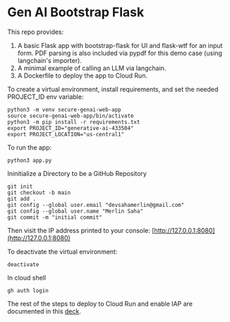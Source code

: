# Gen AI Bootstrap Flask

This repo provides:

1. A basic Flask app with bootstrap-flask for UI and flask-wtf for an input form. PDF parsing is also included via pypdf for this demo case (using langchain's importer).
2. A minimal example of calling an LLM via langchain.
3. A Dockerfile to deploy the app to Cloud Run.

To create a virtual environment, install requirements, and set the needed PROJECT_ID env variable:

```
python3 -m venv secure-genai-web-app
source secure-genai-web-app/bin/activate
python3 -m pip install -r requirements.txt
export PROJECT_ID="generative-ai-433504"
export PROJECT_LOCATION="us-central1"
```

To run the app:

```
python3 app.py
```

Ininitialize a Directory to be a GitHub Repository
```
git init
git checkout -b main
git add .
git config --global user.email "devsahamerlin@gmail.com"
git config --global user.name "Merlin Saha"
git commit -m "initial commit"
```

Then visit the IP address printed to your console: [http://127.0.0.1:8080](http://127.0.0.1:8080)

To deactivate the virtual environment:

```
deactivate
```

In cloud shell
```
gh auth login
```

The rest of the steps to deploy to Cloud Run and enable IAP are documented in this [deck](https://docs.google.com/presentation/d/1V1MhAxdkU7a2ZhHai1OBJPk9lkIzwerUbEVfCJvv0xg/edit#slide=id.gec1f510b50_0_2272).
